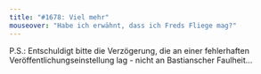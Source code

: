 ```yaml
---
title: "#1678: Viel mehr"
mouseover: "Habe ich erwähnt, dass ich Freds Fliege mag?"
---
```


P.S.: 
Entschuldigt bitte die Verzögerung, die an einer fehlerhaften Veröffentlichungseinstellung lag - nicht an Bastianscher Faulheit...
